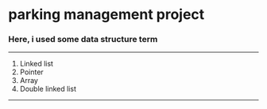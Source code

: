 # parking management project

### Here, i used some data structure term
---
1. Linked list
2. Pointer
3. Array
4. Double linked list
---
